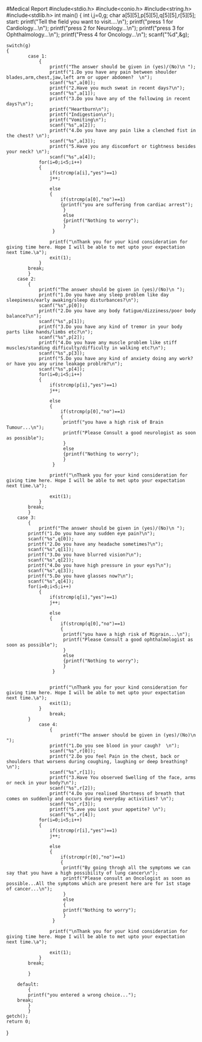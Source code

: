 #Medical Report
#include<stdio.h>
#include<conio.h>
#include<string.h>
#include<stdlib.h>
int main()
{
	int i,j=0,g;
    char a[5][5],p[5][5],q[5][5],r[5][5];
	start:
	printf("Tell the field you want to visit....\n");
	printf("press 1 for Cardiology...\n");
	printf("press 2 for Neurology...\n");
	printf("press 3 for Ophthalmology...\n");
	printf("Press 4 for Oncology...\n");
	scanf("%d",&g);

	switch(g)
	{
			case 1:
			    {
			        printf("The answer should be given in (yes)/(No)\n ");
				    printf("1.Do you have any pain between shoulder blades,arm,chest,jaw,left arm or upper abdomen?  \n");
					scanf("%s",a[0]);
					printf("2.Have you much sweat in recent days?\n");
					scanf("%s",a[1]);
					printf("3.Do you have any of the following in recent days?\n");
					printf("Heartburn\n");
					printf("Indigestion\n");
					printf("Vomiting\n");
					scanf("%s",a[2]);
					printf("4.Do you have any pain like a clenched fist in the chest? \n");
					scanf("%s",a[3]);
					printf("5.Have you any discomfort or tightness besides your neck? \n");
					scanf("%s",a[4]);
				for(i=0;i<5;i++)
				{
					if(strcmp(a[i],"yes")==1)
     			    j++;

                    else
					{
     			    	if(strcmp(a[0],"no")==1)
     			    	{printf("you are suffering from cardiac arrest");
						 }
						 else
						 {printf("Nothing to worry");
						 }
					 }

					printf("\nThank you for your kind consideration for giving time here. Hope I will be able to met upto your expectation next time.\a");
					exit(1);
				}
			break;
            }
		case 2:
		    {
		        printf("The answer should be given in (yes)/(No)\n ");
                printf("1.Do you have any sleep problem like day sleepiness/early awaking/sleep disturbances?\n");
                scanf("%s",p[0]);
                printf("2.Do you have any body fatigue/dizziness/poor body balance?\n");
                scanf("%s",p[1]);
                printf("3.Do you have any kind of tremor in your body parts like hands/limbs etc?\n");
                scanf("%s",p[2]);
                printf("4.Do you have any muscle problem like stiff muscles/standing difficulty/difficulty in walking etc?\n");
                scanf("%s",p[3]);
                printf("5.Do you have any kind of anxiety doing any work?or have you any urine leakage problrm?\n");
                scanf("%s",p[4]);
                for(i=0;i<5;i++)
				{
					if(strcmp(p[i],"yes")==1)
     			    j++;

                    else
					{
     			    	if(strcmp(p[0],"no")==1)
     			    	{
						 printf("you have a high risk of Brain Tumour...\n");
     			    	 printf("Please Consult a good neurologist as soon as possible");
						 }
						 else
						 {printf("Nothing to worry");
						 }
					 }

					printf("\nThank you for your kind consideration for giving time here. Hope I will be able to met upto your expectation next time.\a");

					exit(1);
		        }
			break;
			}
        case 3:
            {
                printf("The answer should be given in (yes)/(No)\n ");
            printf("1.Do you have any sudden eye pain?\n");
            scanf("%s",q[0]);
            printf("2.Do you have any headache sometimes?\n");
            scanf("%s",q[1]);
            printf("3.Do you have blurred vision?\n");
            scanf("%s",q[2]);
            printf("4.Do you have high pressure in your eys?\n");
            scanf("%s",q[3]);
            printf("5.Do you have glasses now?\n");
            scanf("%s",q[4]);
            for(i=0;i<5;i++)
				{
					if(strcmp(q[i],"yes")==1)
     			    j++;

                    else
					{
     			    	if(strcmp(q[0],"no")==1)
     			    	{
						 printf("you have a high risk of Migrain...\n");
     			    	 printf("Please Consult a good ophthalmologist as soon as possible");
						 }
						 else
						 {printf("Nothing to worry");
						 }
					 }


					printf("\nThank you for your kind consideration for giving time here. Hope I will be able to met upto your expectation next time.\a");
                    exit(1);
				}
					break;
            }
				case 4:
				    {
				        printf("The answer should be given in (yes)/(No)\n ");
				    printf("1.Do you see blood in your caugh?  \n");
					scanf("%s",r[0]);
					printf("2.Do you feel Pain in the chest, back or shoulders that worsens during coughing, laughing or deep breathing?\n");
					scanf("%s",r[1]);
					printf("3.Have You observed Swelling of the face, arms or neck in your body?\n");
					scanf("%s",r[2]);
					printf("4.Do you realised Shortness of breath that comes on suddenly and occurs during everyday activities? \n");
					scanf("%s",r[3]);
					printf("5.ave you Lost your appetite? \n");
					scanf("%s",r[4]);
				for(i=0;i<5;i++)
				{
					if(strcmp(r[i],"yes")==1)
     			    j++;

                    else
					{
     			    	if(strcmp(r[0],"no")==1)
     			    	{
						 printf("By going throgh all the symptoms we can say that you have a high possibility of lung cancer\n");
						 printf("Please consult an Oncologist as soon as possible...All the symptoms which are present here are for 1st stage of cancer...\n");
						 }
						 else
						 {
						 printf("Nothing to worry");
						 }
					 }

					printf("\nThank you for your kind consideration for giving time here. Hope I will be able to met upto your expectation next time.\a");

					exit(1);
				}
			break;

	        }

		default:
		    {
			printf("you entered a wrong choice...");
		break;
		    }
            }
	getch();
	return 0;
}
